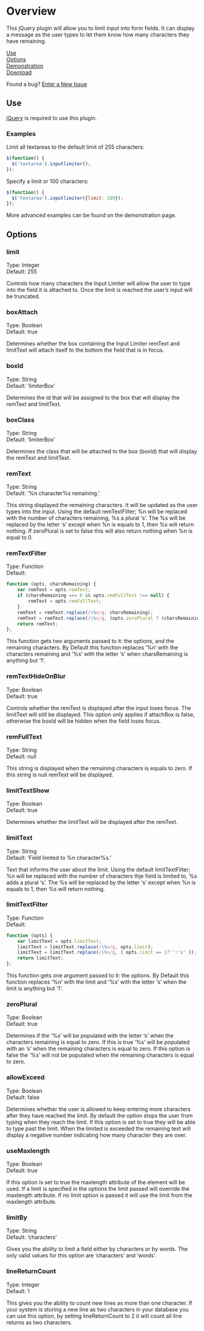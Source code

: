# Overview
This jQuery plugin will allow you to limit input into form fields. It can display a message as the user types to let them know how many characters they have remaining.

[Use](#use)  
[Options](#options)  
[Demonstration](http://rustyjeans.com/jquery-inputlimiter/demo.htm)  
[Download](https://github.com/rfones/jquery-inputlimiter/raw/master/jquery-inputlimiter.1.3.1.zip)

Found a bug? [Enter a New Issue](https://github.com/rfones/jquery-inputlimiter/issues)

## Use
[jQuery](http://www.jquery.com/) is required to use this plugin.

### Examples

Limit all textareas to the default limit of 255 characters:

```javascript
$(function() {
  $('textarea').inputlimiter();
});
```

Specify a limit or 100 characters:

```javascript
$(function() {
  $('textarea').inputlimiter({limit: 100});
});
```

More advanced examples can be found on the demonstration page.

## Options

### limit
Type: Integer  
Default: 255

Controls how many characters the Input Limiter will allow the user to type into the field it is attached to. Once the limit is reached the user’s input will be truncated.

### boxAttach
Type: Boolean  
Default: true

Determines whether the box containing the Input Limiter remText and limitText will attach itself to the bottom the field that is in focus.

### boxId
Type: String  
Default: ‘limiterBox’

Determines the id that will be assigned to the box that will display the remText and limitText.

### boxClass
Type: String  
Default: ‘limiterBox’

Determines the class that will be attached to the box (boxId) that will display the remText and limitText.

### remText
Type: String  
Default: ‘%n character%s remaining.’

This string displayed the remaining characters. It will be updated as the user types into the input. Using the default remTextFilter; %n will be replaced with the number of characters remaining, %s a plural ‘s’. The %s will be replaced by the letter ‘s’ except when %n is equals to 1, then %s will return nothing. If zeroPlural is set to false this will also return nothing when %n is equal to 0.

### remTextFilter
Type: Function  
Default:

```javascript
function (opts, charsRemaining) {
	var remText = opts.remText;
	if (charsRemaining === 0 && opts.remFullText !== null) {
		remText = opts.remFullText;
	}
	remText = remText.replace(/\%n/g, charsRemaining);
	remText = remText.replace(/\%s/g, (opts.zeroPlural ? (charsRemaining === 1 ? '' : 's') : (charsRemaining < = 1 ? '' : 's')));
	return remText;
};
```

This function gets two arguments passed to it: the options, and the remaining characters. By Default this function replaces ‘%n’ with the characters remaining and ‘%s’ with the letter ‘s’ when charsRemaining is anything but ‘1’.

### remTextHideOnBlur
Type: Boolean  
Default: true

Controls whether the remText is displayed after the input loses focus. The limitText will still be displayed. This option only applies if attachBox is false, otherwise the boxId will be hidden when the field loses focus.

### remFullText
Type: String  
Default: null

This string is displayed when the remaining characters is equals to zero. If this string is null remText will be displayed.

### limitTextShow
Type: Boolean  
Default: true

Determines whether the limitText will be displayed after the remText.

### limitText
Type: String  
Default: ‘Field limited to %n character%s.’

Text that informs the user about the limit. Using the default limitTextFilter; %n will be replaced with the number of characters thje field is limited to, %s adds a plural ‘s’. The %s will be replaced by the letter ‘s’ except when %n is equals to 1, then %s will return nothing.

### limitTextFilter
Type: Function  
Default:

```javascript
function (opts) {
	var limitText = opts.limitText;
	limitText = limitText.replace(/\%n/g, opts.limit);
	limitText = limitText.replace(/\%s/g, ( opts.limit == 1?'':'s' ));
	return limitText;
};
```

This function gets one argument passed to it: the options. By Default this function replaces ‘%n’ with the limit and ‘%s’ with the letter ‘s’ when the limit is anything but ‘1’.

### zeroPlural
Type: Boolean  
Default: true

Determines if the ‘%s’ will be populated with the letter ‘s’ when the characters remaining is equal to zero. If this is true ‘%s’ will be populated with an ‘s’ when the remaining characters is equal to zero. If this option is false the ‘%s’ will not be populated when the remaining characters is equal to zero.

### allowExceed
Type: Boolean  
Default: false

Determines whether the user is allowed to keep entering more characters after they have reached the limit. By default the option stops the user from typing when they reach the limit. If this option is set to true they will be able to type past the limit. When the limited is exceeded the remaining text will display a negative number indicating how many character they are over.

### useMaxlength
Type: Boolean  
Default: true

If this option is set to true the maxlength attribute of the element will be used. If a limit is specified in the options the limit passed will override the maxlength attribute. If no limit option is passed it will use the limit from the maxlength attribute.

### limitBy
Type: String  
Default: ‘characters’

Gives you the ability to limit a field either by characters or by words. The only valid values for this option are ‘characters’ and ‘words’.

### lineReturnCount
Type: Integer  
Default: 1

This gives you the ability to count new lines as more than one character. If your system is storing a new line as two characters in your database you can use this option, by setting lineReturnCount to 2 it will count all line returns as two characters.
